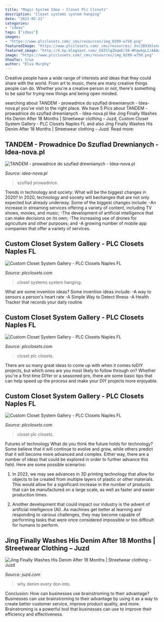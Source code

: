 ```yaml
---
title: "Magic System Idea ~ Closet Plc Closets"
description: "Closet systems system hanging"
date: "2023-02-21"
categories:
- "ideas"
tags: ["ideas"]
images:
- "https://www.plcclosets.com/_cms/resources/img_0299-w750.png"
featuredImage: "https://www.plcclosets.com/_cms/resources/_dsc2893blend-2-w750.jpg"
featured_image: "http://4.bp.blogspot.com/_k8ZSlgZUqmE/S0-WhqwkgLI/AAAAAAAAAEE/_IBZd-lQxpU/s400/5.JPG"
image: "https://www.plcclosets.com/_cms/resources/img_0299-w750.png"
ShowToc: true
author: "Elva Murphy"
---
```



Creative people have a wide range of interests and ideas that they could share with the world. From art to music, there are many creative things people can do. Whether you're a creative person or not, there's something to be said for trying new things and being open minded.

	

		
searching about TANDEM - prowadnice do szuflad drewnianych - Idea-nova.pl you've visit to the right place. We have 5 Pics about TANDEM - prowadnice do szuflad drewnianych - Idea-nova.pl like Jing Finally Washes His Denim After 18 Months | Streetwear clothing – Juzd, Custom Closet System Gallery - PLC Closets Naples FL and also Jing Finally Washes His Denim After 18 Months | Streetwear clothing – Juzd. Read more:
		
    
## TANDEM - Prowadnice Do Szuflad Drewnianych - Idea-nova.pl

<img loading=lazy src="https://idea-nova.pl/data/gfx/pictures/medium/2/9/7392_1.jpg" onerror="this.onerror=null;this.src='https://tse2.mm.bing.net/th?id=OIP.N1eWhoVqRbP9x5REQzlPUwAAAA&amp;pid=15.1';" alt="TANDEM - prowadnice do szuflad drewnianych - Idea-nova.pl">

_Source: idea-nova.pl_

>szuflad prowadnice. 

	

Trends in technology and society: What will be the biggest changes in 2020?
In 2020, technology and society will bechanges that are not only expected but already underway. 
Some of the biggest changes include: 
-An increase in streaming services offering a variety of content, including TV shows, movies, and music; 
-The development of artificial intelligence that can make decisions on its own; 
-The increasing use of drones for agriculture and other purposes; and 
-A growing number of mobile app companies that offer a variety of services.

    
## Custom Closet System Gallery - PLC Closets Naples FL

<img loading=lazy src="https://www.plcclosets.com/_cms/resources/closet-gallery/img_1638-w750.jpg" onerror="this.onerror=null;this.src='https://tse3.mm.bing.net/th?id=OIP.lMvpU0Ykz3deYAon4IOAegHaJ4&amp;pid=15.1';" alt="Custom Closet System Gallery - PLC Closets Naples FL">

_Source: plcclosets.com_

>closet systems system hanging. 

	

What are some invention ideas?
Some invention ideas include:
-A way to sensors a person's heart rate 
-A Simple Way to Detect Illness 
-A Health Tracker that records your daily routine

    
## Custom Closet System Gallery - PLC Closets Naples FL

<img loading=lazy src="https://www.plcclosets.com/_cms/resources/_dsc2893blend-2-w750.jpg" onerror="this.onerror=null;this.src='https://tse4.mm.bing.net/th?id=OIP.6gnz5Bwyk7ph0jHmdqrx5QHaE8&amp;pid=15.1';" alt="Custom Closet System Gallery - PLC Closets Naples FL">

_Source: plcclosets.com_

>closet plc closets. 

	

There are so many great ideas to come up with when it comes toDIY projects, but which ones are you most likely to follow through on? Whether you're a first time DIYer or a seasoned pro, there are some basic tips that can help speed up the process and make your DIY projects more enjoyable.

    
## Custom Closet System Gallery - PLC Closets Naples FL

<img loading=lazy src="https://www.plcclosets.com/_cms/resources/img_0299-w750.png" onerror="this.onerror=null;this.src='https://tse3.mm.bing.net/th?id=OIP.GiyG2-Hsgo7IF0Pl14RTtgDYEg&amp;pid=15.1';" alt="Custom Closet System Gallery - PLC Closets Naples FL">

_Source: plcclosets.com_

>closet plc closets. 

	

Futures of technology
What do you think the future holds for technology? Some believe that it will continue to evolve and grow, while others predict that it will become more advanced and complex. Either way, there are a number of ideas that could be explored in order to further advance this field. Here are some possible scenarios:
1) In 2022, we may see advances in 3D printing technology that allow for objects to be created from multiple layers of plastic or other materials. This would allow for a significant increase in the number of products that can be manufactured on a large scale, as well as faster and easier production times.

2) Another development that could impact our industry is the advent of artificial intelligence (AI). As machines get better at learning and responding to various challenges, they may become capable of performing tasks that were once considered impossible or too difficult for humans to perform.

    
## Jing Finally Washes His Denim After 18 Months | Streetwear Clothing – Juzd

<img loading=lazy src="http://4.bp.blogspot.com/_k8ZSlgZUqmE/S0-WhqwkgLI/AAAAAAAAAEE/_IBZd-lQxpU/s400/5.JPG" onerror="this.onerror=null;this.src='https://tse1.mm.bing.net/th?id=OIP.WLTWQ73zgTP-KPAt5lOn3wAAAA&amp;pid=15.1';" alt="Jing Finally Washes His Denim After 18 Months | Streetwear clothing – Juzd">

_Source: juzd.com_

>why denim every don into. 

	

Conclusion: How can businesses use brainstroming to their advantage?
Businesses can use brainstroming to their advantage by using it as a way to create better customer service, improve product quality, and more. Brainstroming is a powerful tool that businesses can use to improve their efficiency and effectiveness.

